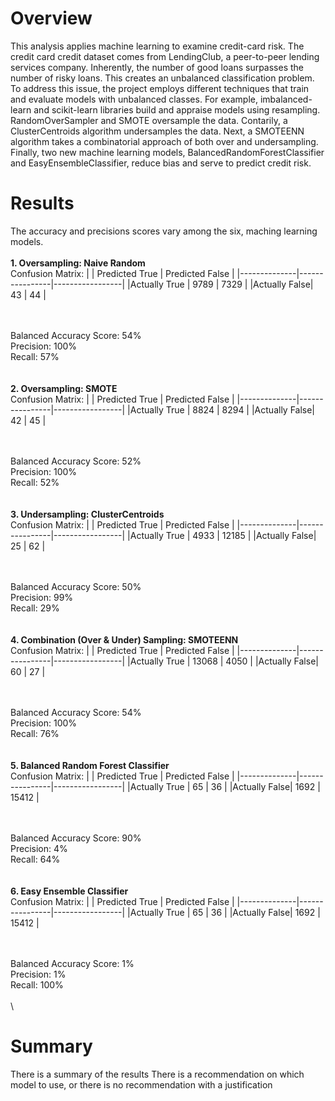 # Overview
This analysis applies machine learning to examine credit-card risk. The credit card credit dataset comes from LendingClub, a peer-to-peer lending services company. Inherently, the number of good loans surpasses the number of risky loans. This creates an unbalanced classification problem. To address this issue, the project employs different techniques that train and evaluate models with unbalanced classes. For example, imbalanced-learn and scikit-learn libraries build and appraise models using resampling. RandomOverSampler and SMOTE oversample the data. Contarily, a ClusterCentroids algorithm undersamples the data. Next, a SMOTEENN algorithm takes a combinatorial approach of both over and undersampling. Finally, two new machine learning models, BalancedRandomForestClassifier and EasyEnsembleClassifier, reduce bias and serve to predict credit risk.  
# Results
The accuracy and precisions scores vary among the six, maching learning models.
\
\
**1. Oversampling: Naive Random**
\
Confusion Matrix:
|              | Predicted True | Predicted False |
|--------------|----------------|-----------------|
|Actually True | 9789           | 7329            |
|Actually False| 43             | 44              |

\
\
Balanced Accuracy Score: 54%
\
Precision: 100%
\
Recall: 57%
\
\
\
**2. Oversampling: SMOTE**
\
Confusion Matrix:
|              | Predicted True | Predicted False |
|--------------|----------------|-----------------|
|Actually True | 8824           | 8294            |
|Actually False| 42             | 45              |

\
\
Balanced Accuracy Score: 52%
\
Precision: 100%
\
Recall: 52%
\
\
\
**3. Undersampling: ClusterCentroids**
\
Confusion Matrix:
|              | Predicted True | Predicted False |
|--------------|----------------|-----------------|
|Actually True | 4933           | 12185           |
|Actually False| 25             | 62              |

\
\
Balanced Accuracy Score: 50%
\
Precision: 99%
\
Recall: 29%
\
\
\
**4. Combination (Over & Under) Sampling: SMOTEENN**
\
Confusion Matrix:
|              | Predicted True | Predicted False |
|--------------|----------------|-----------------|
|Actually True | 13068          | 4050            |
|Actually False| 60             | 27              |

\
\
Balanced Accuracy Score: 54%
\
Precision: 100%
\
Recall: 76%
\
\
\
**5. Balanced Random Forest Classifier**
\
Confusion Matrix:
|              | Predicted True | Predicted False |
|--------------|----------------|-----------------|
|Actually True | 65             | 36              |
|Actually False| 1692           | 15412           |

\
\
Balanced Accuracy Score: 90%
\
Precision: 4%
\
Recall: 64%
\
\
\
**6. Easy Ensemble Classifier**
\
Confusion Matrix:
|              | Predicted True | Predicted False |
|--------------|----------------|-----------------|
|Actually True | 65             | 36              |
|Actually False| 1692           | 15412           |

\
\
Balanced Accuracy Score: 1%
\
Precision: 1%
\
Recall: 100%
\
\
\
# Summary

There is a summary of the results 
There is a recommendation on which model to use, or there is no recommendation with a justification 
